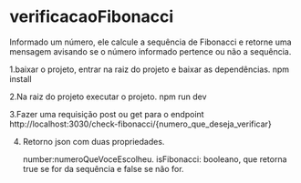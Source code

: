 # verificacaoFibonacci
Informado um número, ele calcule a sequência de Fibonacci e retorne uma mensagem avisando se o número informado pertence ou não a sequência.

1.baixar o projeto, entrar na raiz do projeto e baixar as dependências.
    npm install
    
2.Na raiz do projeto executar o projeto.
    npm run dev

3.Fazer uma requisição post ou get para o endpoint http://localhost:3030/check-fibonacci/{numero_que_deseja_verificar}

4. Retorno json com duas propriedades.

   number:numeroQueVoceEscolheu.
   isFibonacci: booleano, que retorna true se for da sequência e false se não for.
